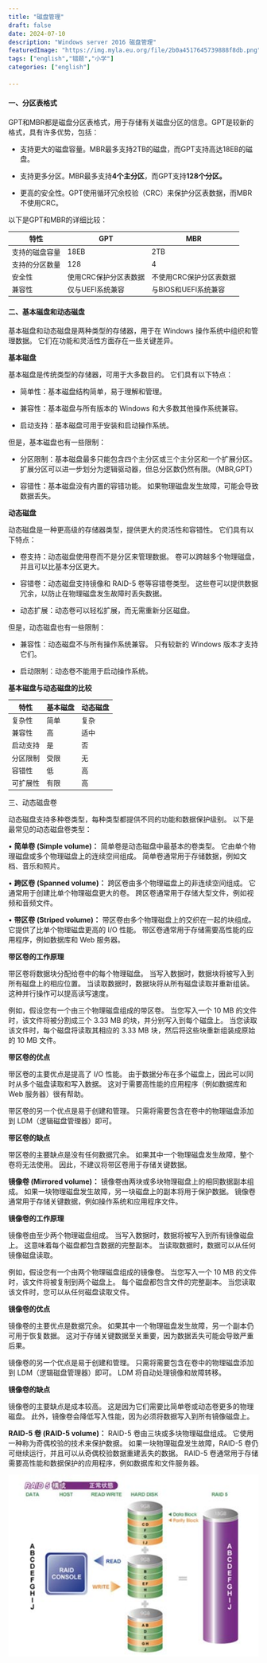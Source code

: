 ```yaml
---
title: "磁盘管理"
draft: false
date: 2024-07-10
description: "Windows server 2016 磁盘管理"
featuredImage: "https://img.myla.eu.org/file/2b0a4517645739888f8db.png"
tags: ["english","错题","小学"]
categories: ["english"]

---
```


#### **一、分区表格式**

GPT和MBR都是磁盘分区表格式，用于存储有关磁盘分区的信息。GPT是较新的格式，具有许多优势，包括：

- 支持更大的磁盘容量。MBR最多支持2TB的磁盘，而GPT支持高达18EB的磁盘。

- 支持更多分区。MBR最多支持**4个主分区**，而GPT支持**128个分区。**

- 更高的安全性。GPT使用循环冗余校验（CRC）来保护分区表数据，而MBR不使用CRC。

以下是GPT和MBR的详细比较：

| **特性**       | **GPT**               | **MBR**                 |
| -------------- | --------------------- | ----------------------- |
| 支持的磁盘容量 | 18EB                  | 2TB                     |
| 支持的分区数量 | 128                   | 4                       |
| 安全性         | 使用CRC保护分区表数据 | 不使用CRC保护分区表数据 |
| 兼容性         | 仅与UEFI系统兼容      | 与BIOS和UEFI系统兼容    |

#### 二、基本磁盘和动态磁盘

基本磁盘和动态磁盘是两种类型的存储器，用于在 Windows 操作系统中组织和管理数据。 它们在功能和灵活性方面存在一些关键差异。

**基本磁盘**

基本磁盘是传统类型的存储器，可用于大多数目的。 它们具有以下特点：

- 简单性：基本磁盘结构简单，易于理解和管理。

- 兼容性：基本磁盘与所有版本的 Windows 和大多数其他操作系统兼容。

- 启动支持：基本磁盘可用于安装和启动操作系统。

但是，基本磁盘也有一些限制：

- 分区限制：基本磁盘最多只能包含四个主分区或三个主分区和一个扩展分区。 扩展分区可以进一步划分为逻辑驱动器，但总分区数仍然有限。（MBR,GPT）

- 容错性：基本磁盘没有内置的容错功能。 如果物理磁盘发生故障，可能会导致数据丢失。

**动态磁盘**

动态磁盘是一种更高级的存储器类型，提供更大的灵活性和容错性。 它们具有以下特点：

- 卷支持：动态磁盘使用卷而不是分区来管理数据。 卷可以跨越多个物理磁盘，并且可以比基本分区更大。

- 容错卷：动态磁盘支持镜像和 RAID-5 卷等容错卷类型。 这些卷可以提供数据冗余，以防止在物理磁盘发生故障时丢失数据。

- 动态扩展：动态卷可以轻松扩展，而无需重新分区磁盘。

但是，动态磁盘也有一些限制：

- 兼容性：动态磁盘不与所有操作系统兼容。 只有较新的 Windows 版本才支持它们。

- 启动限制：动态卷不能用于启动操作系统。

**基本磁盘与动态磁盘的比较**

| **特性** | **基本磁盘** | **动态磁盘** |
| -------- | ------------ | ------------ |
| 复杂性   | 简单         | 复杂         |
| 兼容性   | 高           | 适中         |
| 启动支持 | 是           | 否           |
| 分区限制 | 受限         | 无           |
| 容错性   | 低           | 高           |
| 可扩展性 | 有限         | 高           |

三、动态磁盘卷

动态磁盘支持多种卷类型，每种类型都提供不同的功能和数据保护级别。 以下是最常见的动态磁盘卷类型： 

• **简单卷 (Simple volume)：** 简单卷是动态磁盘中最基本的卷类型。 它由单个物理磁盘或多个物理磁盘上的连续空间组成。 简单卷通常用于存储数据，例如文档、音乐和照片。 

• **跨区卷 (Spanned volume)：** 跨区卷由多个物理磁盘上的非连续空间组成。 它通常用于创建比单个物理磁盘更大的卷。 跨区卷通常用于存储大型文件，例如视频和音频文件。 

• **带区卷 (Striped volume)：** 带区卷由多个物理磁盘上的交织在一起的块组成。 它提供了比单个物理磁盘更高的 I/O 性能。 带区卷通常用于存储需要高性能的应用程序，例如数据库和 Web 服务器。

**带区卷的工作原理**

带区卷将数据块分配给卷中的每个物理磁盘。 当写入数据时，数据块将被写入到所有磁盘上的相应位置。 当读取数据时，数据块将从所有磁盘读取并重新组装。 这种并行操作可以提高读写速度。

例如，假设您有一个由三个物理磁盘组成的带区卷。 当您写入一个 10 MB 的文件时，该文件将被分割成三个 3.33 MB 的块，并分别写入到每个磁盘上。 当您读取该文件时，每个磁盘将读取其相应的 3.33 MB 块，然后将这些块重新组装成原始的 10 MB 文件。

**带区卷的优点**

带区卷的主要优点是提高了 I/O 性能。 由于数据分布在多个磁盘上，因此可以同时从多个磁盘读取和写入数据。 这对于需要高性能的应用程序（例如数据库和 Web 服务器）很有帮助。

带区卷的另一个优点是易于创建和管理。 只需将需要包含在卷中的物理磁盘添加到 LDM（逻辑磁盘管理器）即可。

**带区卷的缺点**

带区卷的主要缺点是没有任何数据冗余。 如果其中一个物理磁盘发生故障，整个卷将无法使用。 因此，不建议将带区卷用于存储关键数据。 

**镜像卷 (Mirrored volume)：** 镜像卷由两块或多块物理磁盘上的相同数据副本组成。 如果一块物理磁盘发生故障，另一块磁盘上的副本将用于保护数据。 镜像卷通常用于存储关键数据，例如操作系统和应用程序文件。

**镜像卷的工作原理**

镜像卷由至少两个物理磁盘组成。 当写入数据时，数据将被写入到所有镜像磁盘上。 这意味着每个磁盘都包含数据的完整副本。 当读取数据时，数据可以从任何镜像磁盘读取。

例如，假设您有一个由两个物理磁盘组成的镜像卷。 当您写入一个 10 MB 的文件时，该文件将被复制到两个磁盘上。 每个磁盘都包含文件的完整副本。 当您读取该文件时，您可以从任何磁盘读取文件。

**镜像卷的优点**

镜像卷的主要优点是数据冗余。 如果其中一个物理磁盘发生故障，另一个副本仍可用于恢复数据。 这对于存储关键数据至关重要，因为数据丢失可能会导致严重后果。

镜像卷的另一个优点是易于创建和管理。 只需将需要包含在卷中的物理磁盘添加到 LDM（逻辑磁盘管理器）即可。 LDM 将自动处理镜像和故障转移。

**镜像卷的缺点**

镜像卷的主要缺点是成本较高。 这是因为它们需要比简单卷或动态卷更多的物理磁盘。 此外，镜像卷会降低写入性能，因为必须将数据写入到所有镜像磁盘上。 

**RAID-5 卷 (RAID-5 volume)：** RAID-5 卷由三块或多块物理磁盘组成。 它使用一种称为奇偶校验的技术来保护数据。 如果一块物理磁盘发生故障，RAID-5 卷仍可继续运行，并且可以从奇偶校验数据重建丢失的数据。 RAID-5 卷通常用于存储需要高性能和数据保护的应用程序，例如数据库和文件服务器。

![](https://raw.githubusercontent.com/soslane/picgo/main/path/202407102150235.png)
